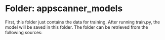 # Folder: appscanner_models
First, this folder just contains the data for training. After running train.py, the model will be saved in this folder. The folder can be retrieved from the following sources:


